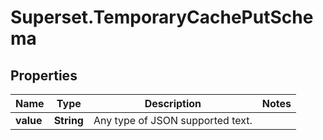 # Superset.TemporaryCachePutSchema

## Properties
Name | Type | Description | Notes
------------ | ------------- | ------------- | -------------
**value** | **String** | Any type of JSON supported text. | 
